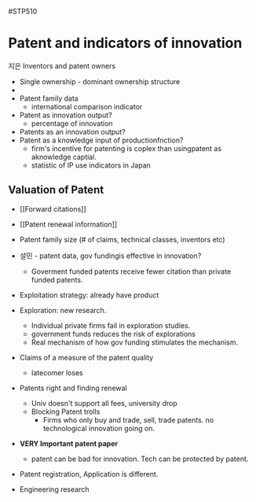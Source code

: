 #STP510 
# Patent and indicators of innovation 
지은
Inventors and patent owners 
* Single ownership - dominant ownership structure
* 
* Patent family data
	* international comparison indicator
* Patent as innovation output?
	* percentage of innovation 
* Patents as an innovation output?
* Patent as a knowledge input of productionfnction?
	* firm's incentive for patenting is coplex than usingpatent as aknowledge captial. 
	* statistic of IP use indicators in Japan 
## Valuation of Patent
* [[Forward citations]]
* [[Patent renewal information]]
* Patent family size (# of claims, technical classes, inventors etc)

* 설민 - patent data, gov fundingis effective in innovation? 
	* Goverment funded patents receive fewer citation than private funded patents. 
* Exploitation strategy: already have product
* Exploration: new research. 
	* Individual private firms fail in exploration studies. 
	* government funds reduces the risk of explorations
	* Real mechanism of how gov funding stimulates the mechanism. 
* Claims of a measure of the patent quality 
	* latecomer loses
* Patents right and finding renewal 
	* Univ doesn't support all fees, university drop 
	* Blocking Patent trolls
		* Firms who only buy and trade, sell, trade patents. no technological innovation going on. 
* **VERY Important patent paper**
	* patent can be bad for innovation. Tech can be protected by patent. 
* Patent registration, Application is different. 
* Engineering research 